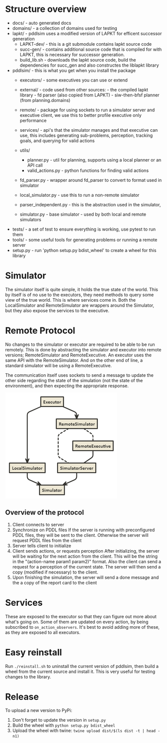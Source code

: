 
# Structure overview
- docs/ - auto generated docs
- domains/ - a collection of domains used for testing
- lapkt/ - pddlsim uses a modified version of LAPKT for efficent successor generation
    - LAPKT-dev/ - this is a git submodule contains lapkt source code
    - succ-gen/ - contains additional source code that is compiled for with LAPKT, this is necessary for successor generation.
    - build_lib.sh - downloads the lapkt source code, build the dependencies for succ_gen and also constructes the liblapkt library
- pddlsim/ - this is what you get when you install the package
    - executors/ - some executives you can use or extend
    - external/ - code used from other sources:
          - the compiled lapkt library
          - fd parser (also copied from LAPKT)
          - siw-then-bfsf planner (from planning.domains)
    - remote/ - package for using sockets to run a simulator server and executive client, we use this to better profile executive only performance
    - services/ - api's that the simulator manages and that executive can use, this includes generating sub-problems, perception, tracking goals, and querying for valid actions
    - utils/
        - planner.py - util for planning, supports using a local planner or an API call
        - valid_actions.py - python functions for finding valid actions
    - fd_parser.py - wrapper around fd_parser to convert to format used in simulator
    - local_simulator.py - use this to run a non-remote simulator 
    - parser_independent.py - this is the abstraction used in the simulator, 
    
    - simulator.py - base simulator - used by both local and remote simulators
- tests/ - a set of test to ensure everything is working, use pytest to run them
- tools/ - some useful tools for generating problems or running a remote server
- setup.py - run 'python setup.py bdist_wheel' to create a wheel for this library

# Simulator
The simulator itself is quite simple, it holds the true state of the world. This by itself is of no use to the executors, they need methods to query some view of the true world.
This is where services come in.
Both the LocalSimulator and RemoteSimulator are wrappers around the Simulator, but they also expose the services to the executive.

# Remote Protocol

No changes to the simulator or executor are required to be able to be run remotely. This is done by abstracting the simulator and executor into remote versions; RemoteSimulator and RemoteExecutive. An executor uses the same API with the RemoteSimulator. And on the other end of line, a standard simulator will be using a RemoteExecutive.

The communication itself uses sockets to send a message to update the other side regarding the state of the simulation (not the state of the environment), and then expecting the appropriate response. 

![Simulator_Overview](img/SimulatorOverview.png)

## Overview of the protocol

1. Client connects to server
2. Synchronize on PDDL files
If the server is running with preconfigured PDDL files, they will be sent to the client.
Otherwise the server will request PDDL files from the client
3. Server tells client to initialize
4. Client sends actions, or requests perception
After initializing, the server will be waiting for the next action from the client. This will be the string in the "(action-name param1 param2)" format.
Also the client can send a request for a perception of the current state. The server will then send a copy (modified if necessary) to the client.
5. Upon finishing the simulation, the server will send a done message and the a copy of the report card to the client

# Services
These are exposed to the executor so that they can figure out more about what's going on.
Some of them are updated on every action, by being subscribed to ```on_action_observers```.
It's best to avoid adding more of these, as they are exposed to all executors.

# Easy reinstall

Run ```./reinstall.sh``` to uninstall the current version of pddlsim, then build a wheel from the current source and install it. This is very useful for testing changes to the library.

# Release

To upload a new version to PyPi:
1. Don't forget to update the version in ```setup.py``` 
2. Build the wheel with ```python setup.py bdist_wheel```
3. Upload the wheel with twine: ```twine upload dist/$(ls dist -t | head -n1)```


